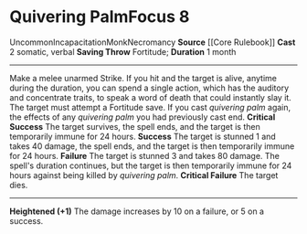 ﻿---
actions: '[two-actions]'
area: null
bloodline: null
component:
- Somatic
- Verbal
cost: null
deity: null
domain: null
duration: 1 month
element: null
heighten: '+1'
heighten_level: 8, 9, 10
id: '487'
lesson: null
level: '8'
mystery: null
name: Quivering Palm
patron_theme: null
range: null
rarity: Uncommon
requirement: null
saving_throw: Fortitude
school: Necromancy
source: '[[DATABASE/source/Core Rulebook|Core Rulebook]]'
target: null
tradition: null
trait:
- '[[DATABASE/trait/Incapacitation|Incapacitation]]'
- '[[DATABASE/trait/Monk|Monk]]'
- '[[DATABASE/trait/Necromancy|Necromancy]]'
- '[[DATABASE/trait/Uncommon|Uncommon]]'
trigger: null
type: Focus

---
# Quivering Palm<span class="item-type">Focus 8</span>

<span class="trait-uncommon item-trait">Uncommon</span><span class="item-trait">Incapacitation</span><span class="item-trait">Monk</span><span class="item-trait">Necromancy</span>
**Source** [[Core Rulebook]] 
**Cast** <span class="action-icon">2</span> somatic, verbal
**Saving Throw** Fortitude; **Duration** 1 month

---
Make a melee unarmed Strike. If you hit and the target is alive, anytime during the duration, you can spend a single action, which has the auditory and concentrate traits, to speak a word of death that could instantly slay it. The target must attempt a Fortitude save.
If you cast _quivering palm_ again, the effects of any _quivering palm_ you had previously cast end.
**Critical Success** The target survives, the spell ends, and the target is then temporarily immune for 24 hours.
**Success** The target is stunned 1 and takes 40 damage, the spell ends, and the target is then temporarily immune for 24 hours.
**Failure** The target is stunned 3 and takes 80 damage. The spell's duration continues, but the target is then temporarily immune for 24 hours against being killed by _quivering palm_.
**Critical Failure** The target dies.

---
**Heightened (+1)** The damage increases by 10 on a failure, or 5 on a success.
